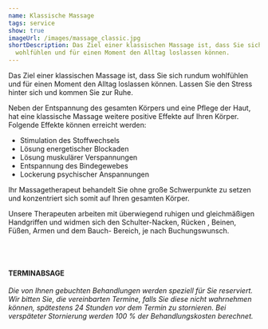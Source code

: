 ```yaml
---
name: Klassische Massage
tags: service
show: true
imageUrl: /images/massage_classic.jpg
shortDescription: Das Ziel einer klassischen Massage ist, dass Sie sich rundum
  wohlfühlen und für einen Moment den Alltag loslassen können.
---
```

Das Ziel einer klassischen Massage ist, dass Sie sich rundum wohlfühlen und für einen Moment den Alltag loslassen können. Lassen Sie den Stress hinter sich und kommen Sie zur Ruhe.

Neben der Entspannung des gesamten Körpers und eine Pflege der Haut, hat eine klassische Massage weitere positive Effekte auf Ihren Körper. Folgende Effekte können erreicht werden:

* Stimulation des Stoffwechsels
* Lösung energetischer Blockaden
* Lösung muskulärer Verspannungen
* Entspannung des Bindegewebes
* Lockerung psychischer Anspannungen

Ihr Massagetherapeut behandelt Sie ohne große Schwerpunkte zu setzen und konzentriert sich somit auf Ihren gesamten Körper.

Unsere Therapeuten arbeiten mit überwiegend ruhigen und gleichmäßigen Handgriffen und widmen sich den Schulter-Nacken, Rücken , Beinen, Füßen, Armen und dem Bauch- Bereich, je nach Buchungswunsch.

<br /><br />

#### TERMINABSAGE

*Die von Ihnen gebuchten Behandlungen werden speziell für Sie reserviert. Wir bitten Sie, die vereinbarten Termine, falls Sie diese nicht wahrnehmen können, spätestens 24 Stunden vor dem Termin zu stornieren. Bei verspäteter Stornierung werden 100 % der Behandlungskosten berechnet.*